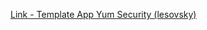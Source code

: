 [Link - Template App Yum Security (lesovsky)](https://github.com/lesovsky/zabbix-extensions/blob/master/files/yum-security)
